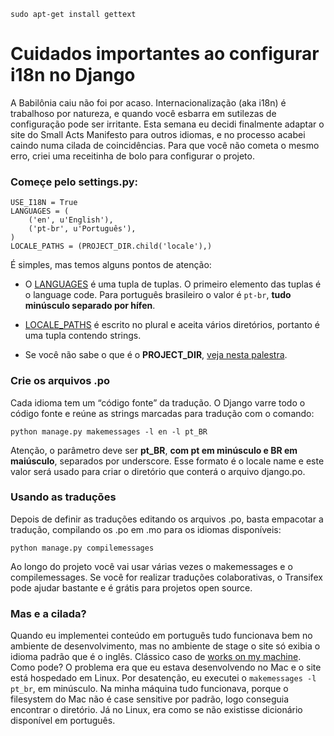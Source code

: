 
```
sudo apt-get install gettext
```

# Cuidados importantes ao configurar i18n no Django

A Babilônia caiu não foi por acaso. Internacionalização (aka i18n) é trabalhoso por natureza, e quando você esbarra em sutilezas de configuração pode ser irritante.
Esta semana eu decidi finalmente adaptar o site do Small Acts Manifesto para outros idiomas, e no processo acabei caindo numa cilada de coincidências.
Para que você não cometa o mesmo erro, criei uma receitinha de bolo para configurar o projeto.

### Começe pelo settings.py:
```
USE_I18N = True
LANGUAGES = (
    ('en', u'English'),
    ('pt-br', u'Português'),
)
LOCALE_PATHS = (PROJECT_DIR.child('locale'),)
```

É simples, mas temos alguns pontos de atenção:

- O [LANGUAGES](https://docs.djangoproject.com/en/dev/ref/settings/#std:setting-LANGUAGES) é uma tupla de tuplas. O primeiro elemento das tuplas é o language code. Para português brasileiro o valor é `pt-br`, __tudo minúsculo separado por hífen__.

- [LOCALE_PATHS](https://docs.djangoproject.com/en/dev/ref/settings/#locale-paths) é escrito no plural e aceita vários diretórios, portanto é uma tupla contendo strings.

- Se você não sabe o que é o __PROJECT_DIR__, [veja nesta palestra](https://www.youtube.com/watch?v=dNJXN70Nqt0&feature=youtu.be&t=41m20s).

### Crie os arquivos .po

Cada idioma tem um “código fonte” da tradução.
O Django varre todo o código fonte e reúne as strings marcadas para tradução com o comando:

```
python manage.py makemessages -l en -l pt_BR
```

Atenção, o parâmetro deve ser __pt_BR__, __com pt em minúsculo e BR em maiúsculo__, separados por underscore. Esse formato é o locale name e este valor será usado para criar o diretório que conterá o arquivo django.po.

### Usando as traduções

Depois de definir as traduções editando os arquivos .po, basta empacotar a tradução, compilando os .po em .mo para os idiomas disponíveis:
```
python manage.py compilemessages
```

Ao longo do projeto você vai usar várias vezes o makemessages e o compilemessages.
Se você for realizar traduções colaborativas, o Transifex pode ajudar bastante e é grátis para projetos open source.


### Mas e a cilada?

Quando eu implementei conteúdo em português tudo funcionava bem no ambiente de desenvolvimento, mas no ambiente de stage o site só exibia o idioma padrão que é o inglês. Clássico caso de [works on my machine](http://www.keepcalm-o-matic.co.uk/p/keep-calm-it-works-on-my-machine/). Como pode?
O problema era que eu estava desenvolvendo no Mac e o site está hospedado em Linux.
Por desatenção, eu executei o `makemessages -l pt_br`, em minúsculo.
Na minha máquina tudo funcionava, porque o filesystem do Mac não é case sensitive por padrão, logo conseguia encontrar o diretório. Já no Linux, era como se não existisse dicionário disponível em português.
